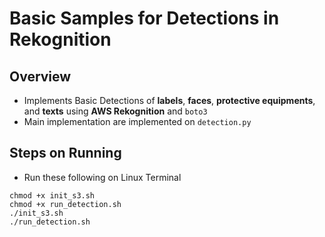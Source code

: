 # Basic Samples for Detections in Rekognition

## Overview
- Implements Basic Detections of **labels**, **faces**, **protective equipments**, and **texts** using **AWS Rekognition** and `boto3`
- Main implementation are implemented on `detection.py`

## Steps on Running
- Run these following on Linux Terminal

```
chmod +x init_s3.sh
chmod +x run_detection.sh
./init_s3.sh
./run_detection.sh
```